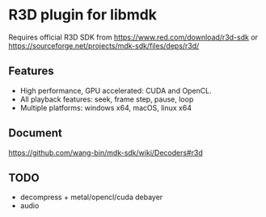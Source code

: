 # R3D plugin for libmdk

Requires official R3D SDK from https://www.red.com/download/r3d-sdk or https://sourceforge.net/projects/mdk-sdk/files/deps/r3d/

## Features
- High performance, GPU accelerated: CUDA and OpenCL.
- All playback features: seek, frame step, pause, loop
- Multiple platforms: windows x64, macOS, linux x64

## Document

https://github.com/wang-bin/mdk-sdk/wiki/Decoders#r3d


## TODO
- decompress + metal/opencl/cuda debayer
- audio